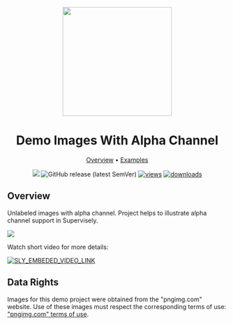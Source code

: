 <div align="center" markdown> 

<img src="https://i.imgur.com/UdBujFN.png" width="250" /> <br>

# Demo Images With Alpha Channel

<p align="center">

  <a href="#overview">Overview</a> •
  <a href="#examples">Examples</a>
</p>

[![](https://img.shields.io/badge/slack-chat-green.svg?logo=slack)](https://supervise.ly/slack) 
![GitHub release (latest SemVer)](https://img.shields.io/github/v/release/supervisely-ecosystem/images-with-alpha-channel)
[![views](https://app.supervise.ly/public/api/v3/ecosystem.counters?repo=supervisely-ecosystem/images-with-alpha-channel&counter=views&label=views)](https://supervise.ly)
[![downloads](https://app.supervise.ly/public/api/v3/ecosystem.counters?repo=supervisely-ecosystem/images-with-alpha-channel&counter=downloads&label=downloads)](https://supervise.ly)

</div>


## Overview 

Unlabeled images with alpha channel. Project helps to illustrate alpha channel support in Supervisely.

![](https://i.imgur.com/TrcgwDK.png)


Watch short video for more details:

<a data-key="sly-embeded-video-link" href="https://youtu.be/KQ3Ix3Uhdf0" data-video-code="KQ3Ix3Uhdf0">
    <img src="https://i.imgur.com/SnNO4gE.png" alt="SLY_EMBEDED_VIDEO_LINK"  style="max-width:100%;">
</a>


## Data Rights
Images for this demo project were obtained from the "pngimg.com" website. Use of these images must respect the corresponding terms of use: ["pngimg.com" terms of use](http://pngimg.com/license).

